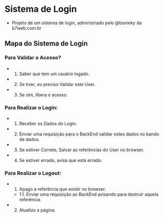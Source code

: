 # Sistema de Login

- Projeto de um sistema de login, administrado pelo @bonieky da b7web.com.br

## Mapa do Sistema de Login

### Para Validar o Acesso?

- 1. Saber que tem um usuário logado.
- 2. Se tiver, eu preciso Validar este User.
- 3. Se sim, libera o acesso.

### Para Realizar o Login:

- 1. Receber os Dados do Login.
- 2. Enviar uma requisição para o BackEnd validar estes dados no bando de dados.
- 3. Se estiver Correto, Salvar as referências do User no browser.
- 4. Se estiver errado, avisa que está errado.

### Para Realizar o Logout:

- 1. Apago a referência que existir no browser.
  - 1.1. Enviar uma requisição ao BackEnd avisando para destruir aquela referência.
- 2. Atualizo a página.
